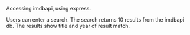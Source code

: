 Accessing imdbapi, using express.

Users can enter a search. The search returns 10 results from the imdbapi db. The results show title and year of result match. 


